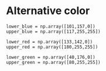 # Alternative color

    lower_blue = np.array([101,157,0])	    
    upper_blue = np.array([117,255,255])

    lower_red = np.array([133,142,0])	    
    upper_red = np.array([180,255,255])

    lower_green = np.array([40,176,0])	    
    upper_green = np.array([80,255,255])
